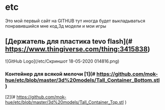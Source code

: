 # etc
Это мой первый сайт на GITHUB
тут иногда будет выкладываться понравившийся мне код,3д модели и мои игры
## [Держатель для пластика tevo flash](# https://www.thingiverse.com/thing:3415838)
![GitHub Logo](/etc/Скриншот 18-05-2020 014816.png)
### Контейнер для всякой мелочи [1](# https://github.com/mok-hue/etc/blob/master/3d%20models/Tall_Container_Bottom.stl ) 
[2](# https://github.com/mok-hue/etc/blob/master/3d%20models/Tall_Container_Top.stl )
